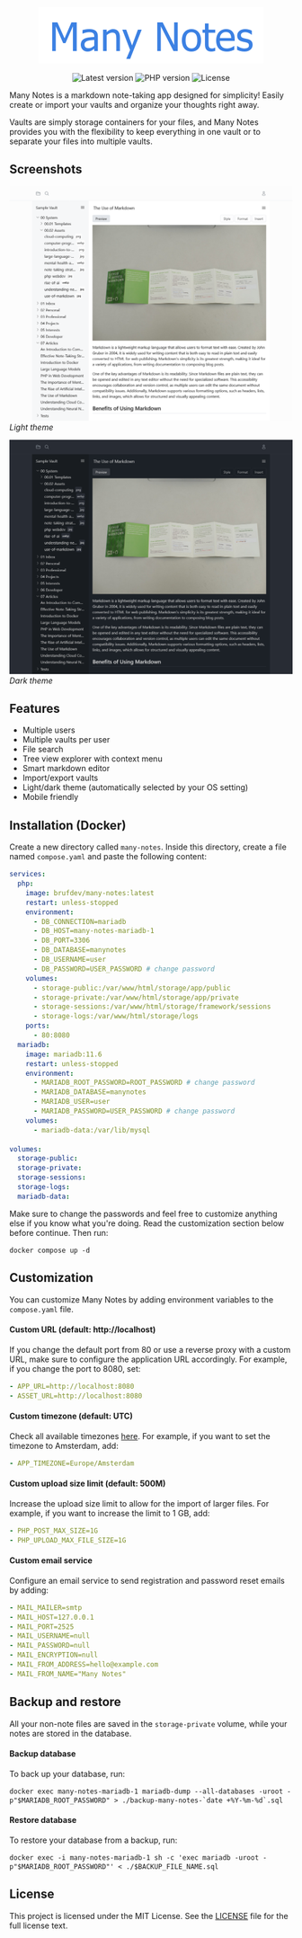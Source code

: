 <p align="center">
    <img src=".github/images/logo.png" width="400" />
</p>

<p align="center">
    <img alt="Latest version" src="https://img.shields.io/github/v/release/brufdev/many-notes?label=version" />
    <img alt="PHP version" src="https://img.shields.io/badge/PHP-8.4-777BB4?logo=php" />
    <img alt="License" src="https://img.shields.io/github/license/brufdev/many-notes" />
</p>

Many Notes is a markdown note-taking app designed for simplicity! Easily create or import your vaults and organize your thoughts right away.

Vaults are simply storage containers for your files, and Many Notes provides you with the flexibility to keep everything in one vault or to separate your files into multiple vaults.

## Screenshots

![Screenshot](.github/images/theme-light.png?raw=true)
*Light theme*

![Screenshot](.github/images/theme-dark.png?raw=true)
*Dark theme*

## Features

- Multiple users
- Multiple vaults per user
- File search
- Tree view explorer with context menu
- Smart markdown editor
- Import/export vaults
- Light/dark theme (automatically selected by your OS setting)
- Mobile friendly

## Installation (Docker)

Create a new directory called `many-notes`. Inside this directory, create a file named `compose.yaml` and paste the following content:

```yaml
services:
  php:
    image: brufdev/many-notes:latest
    restart: unless-stopped
    environment:
      - DB_CONNECTION=mariadb
      - DB_HOST=many-notes-mariadb-1
      - DB_PORT=3306
      - DB_DATABASE=manynotes
      - DB_USERNAME=user
      - DB_PASSWORD=USER_PASSWORD # change password
    volumes:
      - storage-public:/var/www/html/storage/app/public
      - storage-private:/var/www/html/storage/app/private
      - storage-sessions:/var/www/html/storage/framework/sessions
      - storage-logs:/var/www/html/storage/logs
    ports:
      - 80:8080
  mariadb:
    image: mariadb:11.6
    restart: unless-stopped
    environment:
      - MARIADB_ROOT_PASSWORD=ROOT_PASSWORD # change password
      - MARIADB_DATABASE=manynotes
      - MARIADB_USER=user
      - MARIADB_PASSWORD=USER_PASSWORD # change password
    volumes:
      - mariadb-data:/var/lib/mysql

volumes:
  storage-public:
  storage-private:
  storage-sessions:
  storage-logs:
  mariadb-data:
```

Make sure to change the passwords and feel free to customize anything else if you know what you're doing. Read the customization section below before continue. Then run:

```shell
docker compose up -d
```

## Customization

You can customize Many Notes by adding environment variables to the `compose.yaml` file.

#### Custom URL (default: http://localhost)

If you change the default port from 80 or use a reverse proxy with a custom URL, make sure to configure the application URL accordingly. For example, if you change the port to 8080, set:

```yaml
- APP_URL=http://localhost:8080
- ASSET_URL=http://localhost:8080
```

#### Custom timezone (default: UTC)

Check all available timezones [here](https://www.php.net/manual/en/timezones.php). For example, if you want to set the timezone to Amsterdam, add:

```yaml
- APP_TIMEZONE=Europe/Amsterdam
```

#### Custom upload size limit (default: 500M)

Increase the upload size limit to allow for the import of larger files. For example, if you want to increase the limit to 1 GB, add:

```yaml
- PHP_POST_MAX_SIZE=1G
- PHP_UPLOAD_MAX_FILE_SIZE=1G
```

#### Custom email service

Configure an email service to send registration and password reset emails by adding:

```yaml
- MAIL_MAILER=smtp
- MAIL_HOST=127.0.0.1
- MAIL_PORT=2525
- MAIL_USERNAME=null
- MAIL_PASSWORD=null
- MAIL_ENCRYPTION=null
- MAIL_FROM_ADDRESS=hello@example.com
- MAIL_FROM_NAME="Many Notes"
```

## Backup and restore

All your non-note files are saved in the `storage-private` volume, while your notes are stored in the database.

#### Backup database

To back up your database, run:

```shell
docker exec many-notes-mariadb-1 mariadb-dump --all-databases -uroot -p"$MARIADB_ROOT_PASSWORD" > ./backup-many-notes-`date +%Y-%m-%d`.sql
```

#### Restore database

To restore your database from a backup, run:

```shell
docker exec -i many-notes-mariadb-1 sh -c 'exec mariadb -uroot -p"$MARIADB_ROOT_PASSWORD"' < ./$BACKUP_FILE_NAME.sql
```

## License

This project is licensed under the MIT License. See the [LICENSE](LICENSE) file for the full license text.

